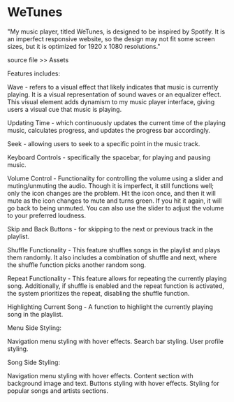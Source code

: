# WeTunes
"My music player, titled WeTunes, is designed to be inspired by Spotify. It is an imperfect responsive website, so the design may not fit some screen sizes, but it is optimized for 1920 x 1080 resolutions."

source file >> Assets

Features includes:

Wave - refers to a visual effect that likely indicates that music is currently playing. It is a visual representation of sound waves or an equalizer effect. This visual element adds dynamism to my music player interface, giving users a visual cue that music is playing.

Updating Time - which continuously updates the current time of the playing music, calculates progress, and updates the progress bar accordingly.

Seek - allowing users to seek to a specific point in the music track.

Keyboard Controls - specifically the spacebar, for playing and pausing music.

Volume Control - Functionality for controlling the volume using a slider and muting/unmuting the audio. Though it is imperfect, it still functions well; only the icon changes are the problem. Hit the icon once, and then it will mute as the icon changes to mute and turns green. If you hit it again, it will go back to being unmuted. You can also use the slider to adjust the volume to your preferred loudness.

Skip and Back Buttons - for skipping to the next or previous track in the playlist.

Shuffle Functionality - This feature shuffles songs in the playlist and plays them randomly. It also includes a combination of shuffle and next, where the shuffle function picks another random song.

Repeat Functionality - This feature allows for repeating the currently playing song. Additionally, if shuffle is enabled and the repeat function is activated, the system prioritizes the repeat, disabling the shuffle function. 

Highlighting Current Song - A function to highlight the currently playing song in the playlist.

Menu Side Styling:

Navigation menu styling with hover effects.
Search bar styling.
User profile styling.

Song Side Styling:

Navigation menu styling with hover effects.
Content section with background image and text.
Buttons styling with hover effects.
Styling for popular songs and artists sections.

